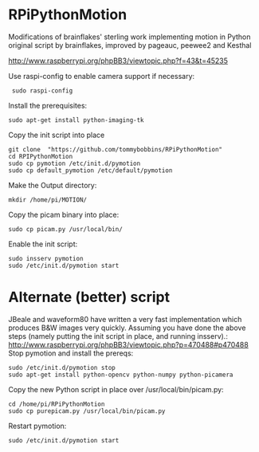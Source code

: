 RPiPythonMotion
===============

Modifications of brainflakes' sterling work implementing motion in Python
original script by brainflakes, improved by pageauc, peewee2 and Kesthal

http://www.raspberrypi.org/phpBB3/viewtopic.php?f=43&t=45235

Use raspi-config to enable camera support if necessary:

     sudo raspi-config

Install the prerequisites:

    sudo apt-get install python-imaging-tk

Copy the init script into place

    git clone  "https://github.com/tommybobbins/RPiPythonMotion"
    cd RPIPythonMotion
    sudo cp pymotion /etc/init.d/pymotion
    sudo cp default_pymotion /etc/default/pymotion

Make the Output directory:

    mkdir /home/pi/MOTION/

Copy the picam binary into place:

    sudo cp picam.py /usr/local/bin/

Enable the init script:

    sudo insserv pymotion
    sudo /etc/init.d/pymotion start

Alternate (better) script
=========================

JBeale and waveform80 have written a very fast implementation which produces B&W images very quickly. Assuming you have done the above steps (namely putting the init script in place, and running insserv).:
http://www.raspberrypi.org/phpBB3/viewtopic.php?p=470488#p470488
Stop pymotion and install the prereqs:

    sudo /etc/init.d/pymotion stop
    sudo apt-get install python-opencv python-numpy python-picamera

Copy the new Python script in place over /usr/local/bin/picam.py:

    cd /home/pi/RPiPythonMotion
    sudo cp purepicam.py /usr/local/bin/picam.py

Restart pymotion:

    sudo /etc/init.d/pymotion start
